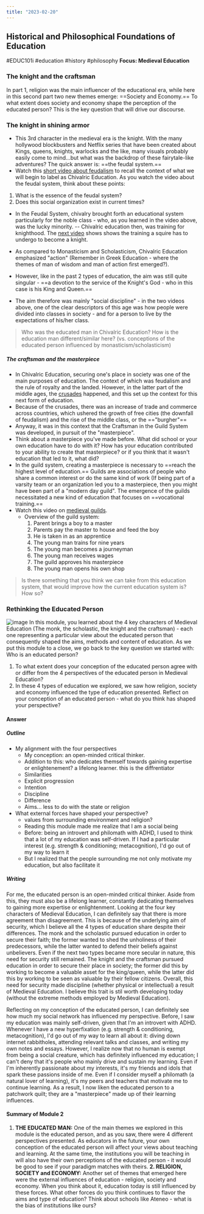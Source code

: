```yaml
---
title: "2023-02-20"
---
```

## Historical and Philosophical Foundations of Education
#EDUC101i #education #history #philosophy 
**Focus: Medieval Education**
### The knight and the craftsman
In part 1, religion was the main influencer of the educational era, while here in this second part two new themes emerge: ==Society and Economy.== To what extent does society and economy shape the perception of the educated person? This is the key question that will drive our discourse.
### The knight in shining armor
- This 3rd character in the medieval era is the knight. With the many hollywood blockbusters and Netflix series that have been created about Kings, queens, knights, warlocks and the like, many visuals probably easily come to mind...but what was the backdrop of these fairytale-like adventures? The quick answer is: ==the feudal system.== 
- Watch this [short video about feudalism](https://www.youtube.com/watch?v=hQq6OeiEfrg) to recall the context of what we will begin to label as Chivalric Education. As you watch the video about the feudal system,  think about these points:
1. What is the essence of the feudal system?
2. Does this social organization exist in current times?

- In the Feudal System, chivalry brought forth an educational system particularly for the noble class - who, as you learned in the video above, was the lucky minority. -- Chivalric education then, was training for knighthood. The [next video](https://www.youtube.com/watch?v=i_N8Nt5q5Go) shows shows the training a squire has to undergo to become a knight.  

- As compared to Monasticism and Scholasticism, Chivalric Education emphasized "action" (Remember in Greek Education - where the themes of man of wisdom and man of action first emerged?). 
- However, like in the past 2 types of education, the aim was still quite singular - ==a devotion to the service of the Knight's God - who in this case is his King and Queen.== 
- The aim therefore was mainly "social discipline" - in the two videos above, one of the clear descriptors of this age was how people were divided into classes in society - and for a person to live by the expectations of his/her class.

> Who was the educated man in Chivalric Education? How is the education man different/similar here? (vs. conceptions of the educated person influenced by monasticism/scholasticism)

##### The craftsman and the masterpiece
- In Chivalric Education, securing one's place in society was one of the main purposes of education. The context of which was feudalism and the rule of royalty and the landed. However, in the latter part of the middle ages, the [crusades](https://www.history.com/topics/middle-ages/crusades) happened, and this set up the context for this next form of education. 
- Because of the crusades, there was an increase of trade and commerce across countries, which ushered the growth of free cities (the downfall of feudalism) and the rise of the middle class, or the =="burgher"==
- Anyway, it was in this context that the Craftsman in the Guild System was developed, in pursuit of the "masterpiece".
- Think about a masterpiece you've made before. What did school or your own education have to do with it? How has your education contributed to your ability to create that masterpiece? or if you think that it wasn't education that led to it, what did?
- In the guild system, creating a masterpiece is necessary to ==reach the highest level of education.== Guilds are associations of people who share a common interest or do the same kind of work (If being part of a varsity team or an organization led you to a masterpiece, then you might have been part of a "modern day guild".  The emergence of the guilds necessitated a new kind of education that focuses on ==vocational training.==
- Watch this video on [medieval guilds](https://www.youtube.com/watch?v=vnQlHeee9Dw).
  - Overview of the guild system:
    1. Parent brings a boy to a master
    2. Parents pay the master to house and feed the boy
    3. He is taken in as an apprentice
    4. The young man trains for nine years
    5. The young man becomes a journeyman
    6. The young man receives wages
    7. The guild approves his masterpiece
    8. The young man opens his own shop  

> Is there something that you think we can take from this education system, that would improve how the current education system is? How so? 

### Rethinking the Educated Person
![image](https://user-images.githubusercontent.com/23095578/220029030-571c5ce1-aaf0-4eb1-a483-fc3cd8bd8f43.png)
In this module, you learned about the 4 key characters of Medieval Education (The monk, the scholastic, the knight and the craftsman) - each one representing a particular view about the educated person that consequently shaped the aims, methods and content of education. As we put this module to a close, we go back to the key question we started with: Who is an educated person?

1. To what extent does your conception of the educated person agree with or differ from the 4 perspectives of the educated person in Medieval Education?
2. In these 4 types of education we explored, we saw how religion, society and economy influenced the type of education presented. Reflect on your conception of an educated person - what do you think has shaped your perspective?

#### Answer
##### Outline
- My alignment with the four perspectives
  -  My conception: an open-minded critical thinker.
  -  Addition to this: who dedicates themself towards gaining expertise or enlightenement? a lifelong learner. this is the diffrentiator
  -  Similarities
    -  Explicit progression
    -  Intention
    -  Discipline
  -  Difference
    - Aims... less to do with the state or religion  
- What external forces have shaped your perspective?
  - values from surrounding environment and religion?
  - Reading this module made me realize that I am a social being
  - Before: being an introvert and philomath with ADHD, I used to think that a lot of my education was self-driven. If I had a particular interest (e.g. strength & conditioning; metacognition), I'd go out of my way to learn it
  - But I realized that the people surrounding me not only motivate my education, but also facilitate it 

##### Writing

For me, the educated person is an open-minded critical thinker. Aside from this, they must also be a lifelong learner, constantly dedicating themselves to gaining more expertise or enlightenment. Looking at the four key characters of Medieval Education, I can definitely say that there is more agreement than disagreement. This is because of the underlying aim of security, which I believe all the 4 types of education share despite their differences. The monk and the scholastic pursued education in order to secure their faith; the former wanted to shed the unholiness of their predecessors, while the latter wanted to defend their beliefs against unbelievers. Even if the next two types became more secular in nature, this need for security still remained. The knight and the craftsman pursued education in order to secure their place in society; the former did this by working to become a valuable asset for the king/queen, while the latter did this by working to be seen as valuable by their fellow citizens. Overall, this need for security made discipline (whether physical or intellectual) a result of Medieval Education. I believe this trait is stil worth developing today (without the extreme methods employed by Medieval Education).

Reflecting on my conception of the educated person, I can definitely see how much my social network has influenced my perspective. Before, I saw my education was mainly self-driven, given that I'm an introvert with ADHD. Whenever I have a new hyperfixation (e.g. strength & conditioning, metacognition), I'd go out of my way to learn all about it: diving down internet rabbitholes, attending relevant talks and classes, and writing my own notes and essays. However, I realize now that no human is exempt from being a social creature, which has definitely influenced my education; I can't deny that it's people who mainly drive and sustain my learning. Even if I'm inherently passionate about my interests, it's my friends and idols that spark these passions inside of me. Even if I consider myself a philomath (a natural lover of learning), it's my peers and teachers that motivate me to continue learning. As a result, I now liken the educated person to a patchwork quilt; they are a "masterpiece" made up of their learning influences.

#### Summary of Module 2
1. **THE EDUCATED MAN:** One of the main themes we explored in this module is the educated person, and as you saw, there were 4 different perspectives presented. As educators in the future, your own conception of the educated person will affect your views about teaching and learning. At the same time, the institutions you will be teaching in will also have their own perceptions of the educated person - it would be good to see if your paradigm matches with theirs.
**2. RELIGION, SOCIETY and ECONOMY:** Another set of themes that emerged here were the external influences of education - religion, society and economy. When you think about it, education today is still influenced by these forces. What other forces do you think continues to flavor the aims and type of education? Think about schools like Ateneo - what is the bias of institutions like ours?

 
